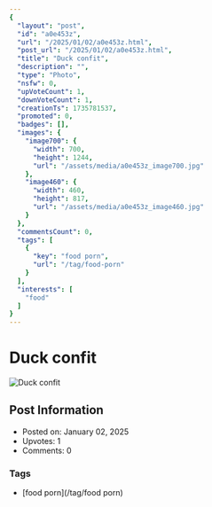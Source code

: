 ```yaml
---
{
  "layout": "post",
  "id": "a0e453z",
  "url": "/2025/01/02/a0e453z.html",
  "post_url": "/2025/01/02/a0e453z.html",
  "title": "Duck confit",
  "description": "",
  "type": "Photo",
  "nsfw": 0,
  "upVoteCount": 1,
  "downVoteCount": 1,
  "creationTs": 1735781537,
  "promoted": 0,
  "badges": [],
  "images": {
    "image700": {
      "width": 700,
      "height": 1244,
      "url": "/assets/media/a0e453z_image700.jpg"
    },
    "image460": {
      "width": 460,
      "height": 817,
      "url": "/assets/media/a0e453z_image460.jpg"
    }
  },
  "commentsCount": 0,
  "tags": [
    {
      "key": "food porn",
      "url": "/tag/food-porn"
    }
  ],
  "interests": [
    "food"
  ]
}
---
```


# Duck confit

![Duck confit](/assets/media/a0e453z_image700.jpg)

## Post Information

- Posted on: January 02, 2025
- Upvotes: 1
- Comments: 0

### Tags

- [food porn](/tag/food porn)
